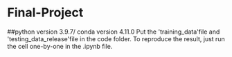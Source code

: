 # Final-Project

##python version 3.9.7/ conda version 4.11.0 
Put the 'training_data'file and 'testing_data_release'file in the code folder.
To reproduce the result, just run the cell one-by-one in the .ipynb file. 

